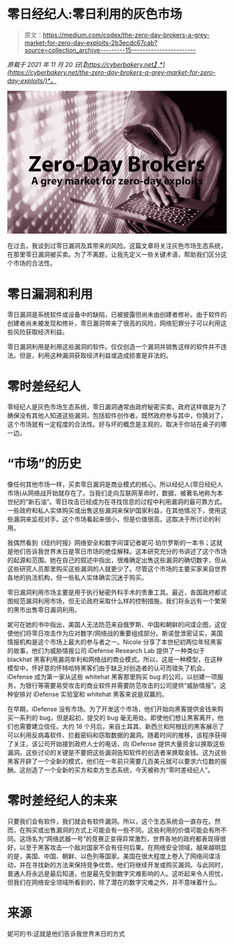 # 零日经纪人:零日利用的灰色市场

> 原文：<https://medium.com/codex/the-zero-day-brokers-a-grey-market-for-zero-day-exploits-2b3ecdc67cab?source=collection_archive---------15----------------------->

*原载于 2021 年 11 月 20 日*[*【https://cyberbakery.net】*](https://cyberbakery.net/the-zero-day-brokers-a-grey-market-for-zero-day-exploits/)*。*

![](img/f8853240a3149997e3853812863ffb3c.png)

在过去，我谈到过零日漏洞及其带来的风险。这篇文章将关注灰色市场生态系统，在那里零日漏洞被买卖。为了不离题，让我先定义一些关键术语，帮助我们区分这个市场的合法性。

# 零日漏洞和利用

零日漏洞是系统软件或设备中的缺陷，已被披露但尚未由创建者修补。由于软件的创建者尚未被发现和修补，零日漏洞带来了很高的风险，网络犯罪分子可以利用这些风险获取经济利益。

零日漏洞利用是利用这些漏洞的软件。仅仅创造一个漏洞并销售这样的软件并不违法。但是，利用这种漏洞获取经济利益或造成损害是非法的。

# 零时差经纪人

零经纪人是灰色市场生态系统，零日漏洞通常由政府秘密买卖。政府这样做是为了确保没有其他人知道这些漏洞，包括软件创作者。既然政府参与其中，你猜对了，这个市场就有一定程度的合法性。好与坏的概念是主观的，取决于你站在桌子的哪一边。

# “市场”的历史

像任何其他市场一样，买卖零日漏洞是商业模式的核心。所以经纪人(零日经纪人市场)从网络战开始就存在了。当我们走向互联网革命时，数据，被著名地称为本世纪的“新石油”。零日攻击已经成为在寻找信息的过程中利用漏洞的最可靠方式。一些政府和私人实体购买或出售这些漏洞来保护国家利益，在其他情况下，使用这些漏洞来监视对手。这个市场看起来很小，但是价值很高，这取决于所讨论的利用。

我偶然看到《纽约时报》网络安全和数字间谍记者妮可·珀尔罗斯的一本书；这就是他们告诉我世界末日是零日市场的绝佳解释。这本研究充分的书讲述了这个市场的起源和范围。她在自己的叙述中指出，很难确定出售这些漏洞的确切数字，但从这些研究人员那里购买这些漏洞的人就更少了。尽管这个市场的主要买家来自世界各地的执法机构，但一些私人实体确实沉迷于购买。

零日漏洞利用市场主要是用于执行秘密外科手术的贵重工具。最近，各国政府都试图规范漏洞利用市场，但无论政府采取什么样的控制措施，我们将永远有一个繁荣的黑市出售零日漏洞利用。

妮可在她的书中指出，美国人无法防范来自俄罗斯、中国和朝鲜的间谍企图，这促使他们将零日攻击作为应对数字/网络战的重要组成部分。斯诺登泄密证实，美国情报机构是这个市场上最大的参与者之一。Nicole 分享了本世纪初两位年轻黑客的故事，他们为威胁情报公司 iDefense Research Lab 提供了一种类似于 blackhat 黑客利用漏洞牟利和网络战的商业模式。所以，这是一种模型，在这种模型中，怀好意的怀特哈特黑客们由于缺乏对创造者的认可而错失了机会。iDefense 成为第一家从这些 whitehat 黑客那里购买 bug 的公司，以创建一项服务，为银行等需要易受攻击的商业软件并需要防范攻击的公司提供“威胁情报”。这种安排对 iDefense 实验室和 whitehat 黑客来说是双赢的。

在早期，iDefense 没有市场。为了开发这个市场，他们开始向黑客提供金钱来购买一系列的 bug，但是起初，提交的 bug 毫无用处。即使他们想让黑客离开，他们也需要建立信任。大约 18 个月后，来自土耳其、新西兰和阿根廷的黑客展示了可以利用反病毒软件、拦截密码和窃取数据的漏洞。随着时间的推移，该程序获得了关注，该公司开始接到政府人士的电话，向 iDefense 提供大量资金以换取这些漏洞。这些讨论的关键是不要把这些漏洞告知软件的创造者来换取金钱。这为这些黑客开辟了一个全新的模式，他们在一年前只需要几百美元就可以要求六位数的报酬。这创造了一个全新的买方和卖方生态系统，今天被称为“零时差经纪人”。

# 零时差经纪人的未来

只要我们会有软件，我们就会有软件漏洞。所以，这个生态系统会一直存在。然而，在购买或出售漏洞的方式上可能会有一些不同。这些利用的价值可能会有所不同。这场名为“网络武器一号”的竞赛正变得异常激烈，世界各地的政府都表现得很好，以至于黑客攻击一个敌对国家不会有任何后果。在网络安全领域，越来越明显的是，美国、中国、朝鲜、以色列等国家。美国在很大程度上卷入了网络间谍活动，并在寻找新的方法来保持竞争优势。他们将继续开发或购买漏洞。与此同时，普通人将永远是最后知道，也是最先受到数字灾难影响的人。这听起来令人担忧，但我们在网络安全领域所看到的，除了潜在的数字灾难之外，并不意味着什么。

# 来源

妮可的书:这就是他们告诉我世界末日的方式